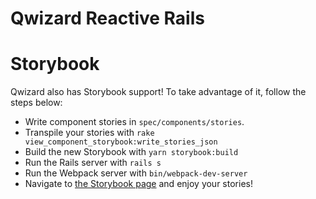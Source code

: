 # Qwizard Reactive Rails

# Storybook
Qwizard also has Storybook support! To take advantage of it, follow the steps below:
- Write component stories in `spec/components/stories`.
- Transpile your stories with `rake view_component_storybook:write_stories_json`
- Build the new Storybook with `yarn storybook:build`
- Run the Rails server with `rails s`
- Run the Webpack server with `bin/webpack-dev-server`
- Navigate to [the Storybook page](http://localhost:3000/_storybook/index.html) and enjoy your stories!
